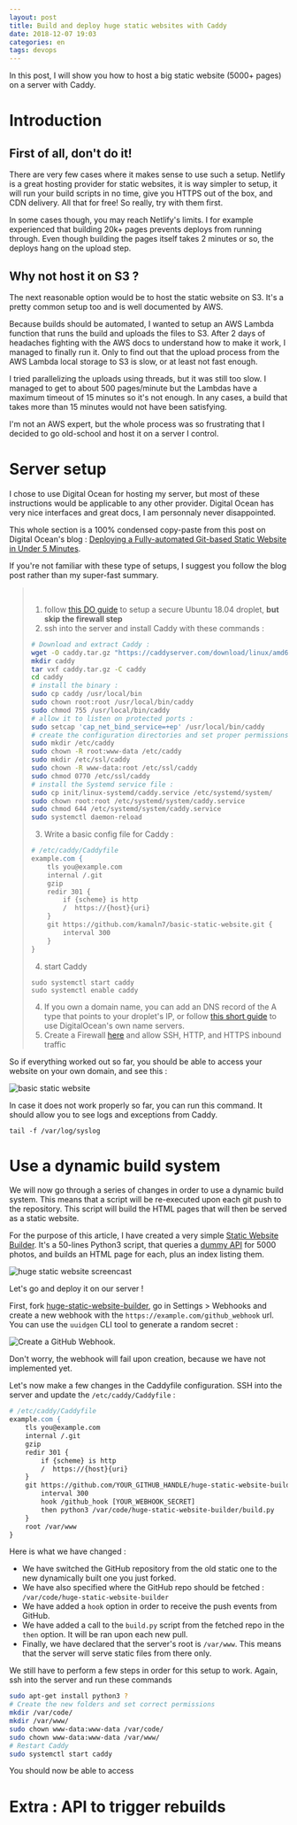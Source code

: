 ```yaml
---
layout: post
title: Build and deploy huge static websites with Caddy
date: 2018-12-07 19:03
categories: en
tags: devops
---
```


In this post, I will show you how to host a big static website (5000+ pages) on a server with Caddy.

# Introduction

## First of all, don't do it!

There are very few cases where it makes sense to use such a setup.
Netlify is a great hosting provider for static websites, it is way simpler to setup, it will run your build scripts in no time, give you HTTPS out of the box, and CDN delivery.
All that for free! So really, try with them first.

In some cases though, you may reach Netlify's limits.
I for example experienced that building 20k+ pages prevents deploys from running through.
Even though building the pages itself takes 2 minutes or so, the deploys hang on the upload step.

## Why not host it on S3 ?

The next reasonable option would be to host the static website on S3.
It's a pretty common setup too and is well documented by AWS.

Because builds should be automated, I wanted to setup an AWS Lambda function that runs the build and uploads the files to S3.
After 2 days of headaches fighting with the AWS docs to understand how to make it work, I managed to finally run it.
Only to find out that the upload process from the AWS Lambda local storage to S3 is slow, or at least not fast enough.

I tried parallelizing the uploads using threads, but it was still too slow.
I managed to get to about 500 pages/minute but the Lambdas have a maximum timeout of 15 minutes so it's not enough.
In any cases, a build that takes more than 15 minutes would not have been satisfying.

I'm not an AWS expert, but the whole process was so frustrating that I decided to go old-school and host it on a server I control.

# Server setup

I chose to use Digital Ocean for hosting my server, but most of these instructions would be applicable to any other provider.
Digital Ocean has very nice interfaces and great docs, I am personnaly never disappointed.

This whole section is a 100% condensed copy-paste from this post on Digital Ocean's blog : [Deploying a Fully-automated Git-based Static Website in Under 5 Minutes](https://blog.digitalocean.com/deploying-a-fully-automated-git-based-static-website-in-under-5-minutes/).

If you're not familiar with these type of setups, I suggest you follow the blog post rather than my super-fast summary.

> &nbsp;
> 1. follow [this DO guide](https://www.digitalocean.com/community/tutorials/initial-server-setup-with-ubuntu-16-04) to setup a secure Ubuntu 18.04 droplet, **but skip the firewall step**
> 2. ssh into the server and install Caddy with these commands :
> ```sh
> # Download and extract Caddy :
> wget -O caddy.tar.gz "https://caddyserver.com/download/linux/amd64?plugins=http.git&license=personal"
> mkdir caddy
> tar vxf caddy.tar.gz -C caddy
> cd caddy
> # install the binary :
> sudo cp caddy /usr/local/bin
> sudo chown root:root /usr/local/bin/caddy
> sudo chmod 755 /usr/local/bin/caddy
> # allow it to listen on protected ports :
> sudo setcap 'cap_net_bind_service=+ep' /usr/local/bin/caddy
> # create the configuration directories and set proper permissions :
> sudo mkdir /etc/caddy
> sudo chown -R root:www-data /etc/caddy
> sudo mkdir /etc/ssl/caddy
> sudo chown -R www-data:root /etc/ssl/caddy
> sudo chmod 0770 /etc/ssl/caddy
> # install the Systemd service file :
> sudo cp init/linux-systemd/caddy.service /etc/systemd/system/
> sudo chown root:root /etc/systemd/system/caddy.service
> sudo chmod 644 /etc/systemd/system/caddy.service
> sudo systemctl daemon-reload
> ```
> 3. Write a basic config file for Caddy :
> ```apache
> # /etc/caddy/Caddyfile
> example.com {
>     tls you@example.com
>     internal /.git
>     gzip
>     redir 301 {
>         if {scheme} is http
>         /  https://{host}{uri}
>     }
>     git https://github.com/kamaln7/basic-static-website.git {
>         interval 300
>     }
> }
> ```
> 4. start Caddy
> ```
> sudo systemctl start caddy
> sudo systemctl enable caddy
> ```
> 4. If you own a domain name, you can add an DNS record of the A type that points to your droplet's IP, or follow [this short guide](https://www.digitalocean.com/docs/networking/dns/how-to/add-domains/) to use DigitalOcean's own name servers.
> 5. Create a Firewall [here](https://cloud.digitalocean.com/networking/firewalls) and allow SSH, HTTP, and HTTPS inbound traffic

So if everything worked out so far, you should be able to access your website on your own domain, and see this :

![basic static website](/images/basic-static-website.png)

In case it does not work properly so far, you can run this command.
It should allow you to see logs and exceptions from Caddy.

```
tail -f /var/log/syslog
```

# Use a dynamic build system

We will now go through a series of changes in order to use a dynamic build system.
This means that a script will be re-executed upon each git push to the repository.
This script will build the HTML pages that will then be served as a static website.

For the purpose of this article, I have created a very simple [Static Website Builder](https://github.com/adipasquale/huge-static-website-builder).
It's a 50-lines Python3 script, that queries a [dummy API](https://jsonplaceholder.typicode.com/) for 5000 photos, and builds an HTML page for each, plus an index listing them.

![huge static website screencast](/images/huge-static-website-screencast.gif)

Let's go and deploy it on our server !

First, fork [huge-static-website-builder](https://github.com/adipasquale/huge-static-website-builder), go in Settings > Webhooks and create a new webhook with the `https://example.com/github_webhook` url. You can use the `uuidgen` CLI tool to generate a random secret :

![Create a GitHub Webhook](/images/github-webhook.png).

Don't worry, the webhook will fail upon creation, because we have not implemented yet.

Let's now make a few changes in the Caddyfile configuration. SSH into the server and update the `/etc/caddy/Caddyfile` :

```apache
# /etc/caddy/Caddyfile
example.com {
    tls you@example.com
    internal /.git
    gzip
    redir 301 {
        if {scheme} is http
        /  https://{host}{uri}
    }
    git https://github.com/YOUR_GITHUB_HANDLE/huge-static-website-builder /var/code/huge-static-website-builder {
        interval 300
        hook /github_hook [YOUR_WEBHOOK_SECRET]
        then python3 /var/code/huge-static-website-builder/build.py
    }
    root /var/www
}
```

Here is what we have changed :
- We have switched the GitHub repository from the old static one to the new dynamically built one you just forked.
- We have also specified where the GitHub repo should be fetched : `/var/code/huge-static-website-builder`
- We have added a `hook` option in order to receive the push events from GitHub.
- We have added a call to the `build.py` script from the fetched repo in the `then` option.
It will be ran upon each new pull.
- Finally, we have declared that the server's root is `/var/www`.
This means that the server will serve static files from there only.

We still have to perform a few steps in order for this setup to work.
Again, ssh into the server and run these commands

```sh
sudo apt-get install python3 ?
# Create the new folders and set correct permissions
mkdir /var/code/
mkdir /var/www/
sudo chown www-data:www-data /var/code/
sudo chown www-data:www-data /var/www/
# Restart Caddy
sudo systemctl start caddy
```

You should now be able to access

# Extra : API to trigger rebuilds
